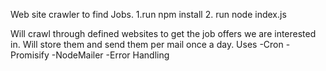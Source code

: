 Web site crawler to find Jobs.
1.run npm install
2. run node index.js

Will crawl through defined websites to get the job offers we are interested in. Will store them and send them per mail once a day.
Uses
-Cron
-Promisify
-NodeMailer
-Error Handling
